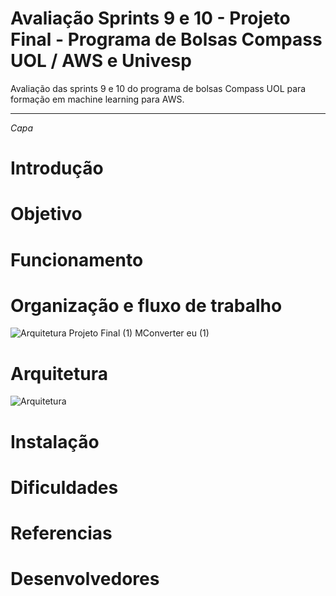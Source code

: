 # Avaliação Sprints 9 e 10 - Projeto Final - Programa de Bolsas Compass UOL / AWS e Univesp

Avaliação das sprints 9 e 10 do programa de bolsas Compass UOL para formação em machine learning para AWS.

---
*Capa*
# Introdução

# Objetivo 

# Funcionamento 

# Organização e fluxo de trabalho 

![Arquitetura Projeto Final (1)  MConverter eu  (1)](https://github.com/Compass-pb-aws-2023-Univesp/sprint-9-10-pb-aws-univesp/assets/88354075/ba562107-2b00-4048-9f64-7317ef70a5bd)



# Arquitetura 

![Arquitetura ](https://github.com/Compass-pb-aws-2023-Univesp/sprint-9-10-pb-aws-univesp/assets/88354075/fdcddd2a-5096-4e70-9047-018c8ab19f93)

# Instalação	

# Dificuldades 

# Referencias 

# Desenvolvedores 











